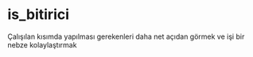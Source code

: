 # is_bitirici
 Çalışılan kısımda yapılması gerekenleri daha net açıdan görmek ve işi bir nebze kolaylaştırmak
